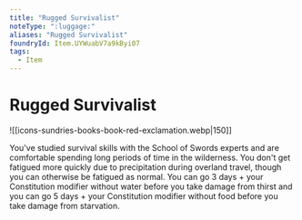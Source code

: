 ```yaml
---
title: "Rugged Survivalist"
noteType: ":luggage:"
aliases: "Rugged Survivalist"
foundryId: Item.UYWuabV7a9kByi07
tags:
  - Item
---
```


# Rugged Survivalist
![[icons-sundries-books-book-red-exclamation.webp|150]]

You've studied survival skills with the School of Swords experts and are comfortable spending long periods of time in the wilderness. You don't get fatigued more quickly due to precipitation during overland travel, though you can otherwise be fatigued as normal. You can go 3 days + your Constitution modifier without water before you take damage from thirst and you can go 5 days + your Constitution modifier without food before you take damage from starvation.
